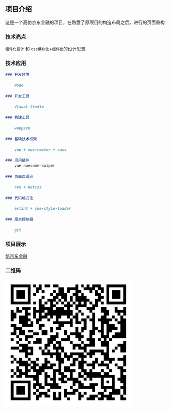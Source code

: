 ## 项目介绍

这是一个高仿京东金融的项目，在熟悉了原项目的构造布局之后，进行的页面重构

### 技术亮点
`组件化设计` 和 `css模块化`+`组件化`的设计思想

### 技术应用

```markdown
### 开发环境

    Node

### 开发工具

    Visual Studio

### 构建工具

    webpack

### 基础技术框架

    vue + vue-router + sass

### 应用插件
    vue-awesome-swiper

### 页面自适应

    rem + hotcss

### 代码格式化

    eslint + vue-style-loader

### 版本控制器

    git
```

### 项目展示

<a href="https://geekagan.github.io/JDFinancePage/dist/index.html" target="_blank">仿京东金融</a>

### 二维码

![仿京东金融项目的二维码](/images/QR-code.png)


